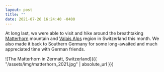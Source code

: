 ```yaml
---
layout: post
title: ""
date: 2021-07-26 16:24:40 -0400
---
```


At long last, we were able to visit and hike around the breathtaking [Matterhorn][matterhorn] mountain and [Valais Alps][valais-alps] region in Switzerland this month. We also made it back to Southern Germany for some long-awaited and much appreciated time with German friends.

![The Matterhorn in Zermatt, Switzerland]({{ "/assets/img/matterhorn_2021.jpg" | absolute_url }})

[matterhorn]: https://en.wikipedia.org/wiki/Matterhorn
[valais-alps]: https://en.wikipedia.org/wiki/Pennine_Alps
